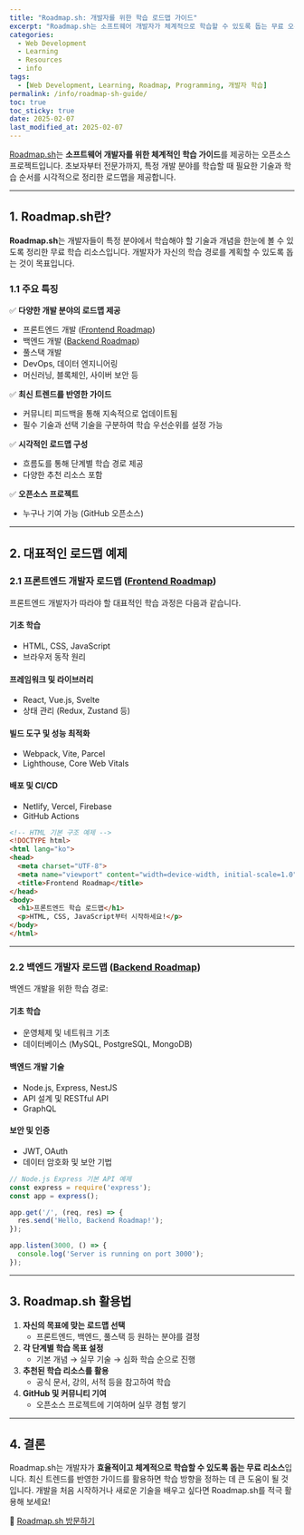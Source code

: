 ```yaml
---
title: "Roadmap.sh: 개발자를 위한 학습 로드맵 가이드"
excerpt: "Roadmap.sh는 소프트웨어 개발자가 체계적으로 학습할 수 있도록 돕는 무료 오픈소스 프로젝트입니다. 프론트엔드, 백엔드, 풀스택, DevOps 등 다양한 분야의 학습 경로를 제공하며, 최신 트렌드를 반영한 로드맵을 제공합니다."
categories:
  - Web Development
  - Learning
  - Resources
  - info
tags:
  - [Web Development, Learning, Roadmap, Programming, 개발자 학습]
permalink: /info/roadmap-sh-guide/
toc: true
toc_sticky: true
date: 2025-02-07
last_modified_at: 2025-02-07
---
```


[Roadmap.sh](https://roadmap.sh/)는 **소프트웨어 개발자를 위한 체계적인 학습 가이드**를 제공하는 오픈소스 프로젝트입니다. 초보자부터 전문가까지, 특정 개발 분야를 학습할 때 필요한 기술과 학습 순서를 시각적으로 정리한 로드맵을 제공합니다.

---

## 1. Roadmap.sh란?
**Roadmap.sh**는 개발자들이 특정 분야에서 학습해야 할 기술과 개념을 한눈에 볼 수 있도록 정리한 무료 학습 리소스입니다. 개발자가 자신의 학습 경로를 계획할 수 있도록 돕는 것이 목표입니다.

### **1.1 주요 특징**
✅ **다양한 개발 분야의 로드맵 제공**
- 프론트엔드 개발 ([Frontend Roadmap](https://roadmap.sh/frontend))
- 백엔드 개발 ([Backend Roadmap](https://roadmap.sh/backend))
- 풀스택 개발
- DevOps, 데이터 엔지니어링
- 머신러닝, 블록체인, 사이버 보안 등

✅ **최신 트렌드를 반영한 가이드**
- 커뮤니티 피드백을 통해 지속적으로 업데이트됨
- 필수 기술과 선택 기술을 구분하여 학습 우선순위를 설정 가능

✅ **시각적인 로드맵 구성**
- 흐름도를 통해 단계별 학습 경로 제공
- 다양한 추천 리소스 포함

✅ **오픈소스 프로젝트**
- 누구나 기여 가능 (GitHub 오픈소스)

---

## 2. 대표적인 로드맵 예제

### **2.1 프론트엔드 개발자 로드맵** ([Frontend Roadmap](https://roadmap.sh/frontend))
프론트엔드 개발자가 따라야 할 대표적인 학습 과정은 다음과 같습니다.

#### **기초 학습**
- HTML, CSS, JavaScript
- 브라우저 동작 원리

#### **프레임워크 및 라이브러리**
- React, Vue.js, Svelte
- 상태 관리 (Redux, Zustand 등)

#### **빌드 도구 및 성능 최적화**
- Webpack, Vite, Parcel
- Lighthouse, Core Web Vitals

#### **배포 및 CI/CD**
- Netlify, Vercel, Firebase
- GitHub Actions

```html
<!-- HTML 기본 구조 예제 -->
<!DOCTYPE html>
<html lang="ko">
<head>
  <meta charset="UTF-8">
  <meta name="viewport" content="width=device-width, initial-scale=1.0">
  <title>Frontend Roadmap</title>
</head>
<body>
  <h1>프론트엔드 학습 로드맵</h1>
  <p>HTML, CSS, JavaScript부터 시작하세요!</p>
</body>
</html>
```

---

### **2.2 백엔드 개발자 로드맵** ([Backend Roadmap](https://roadmap.sh/backend))
백엔드 개발을 위한 학습 경로:

#### **기초 학습**
- 운영체제 및 네트워크 기초
- 데이터베이스 (MySQL, PostgreSQL, MongoDB)

#### **백엔드 개발 기술**
- Node.js, Express, NestJS
- API 설계 및 RESTful API
- GraphQL

#### **보안 및 인증**
- JWT, OAuth
- 데이터 암호화 및 보안 기법

```js
// Node.js Express 기본 API 예제
const express = require('express');
const app = express();

app.get('/', (req, res) => {
  res.send('Hello, Backend Roadmap!');
});

app.listen(3000, () => {
  console.log('Server is running on port 3000');
});
```

---

## 3. Roadmap.sh 활용법

1. **자신의 목표에 맞는 로드맵 선택**
   - 프론트엔드, 백엔드, 풀스택 등 원하는 분야를 결정
2. **각 단계별 학습 목표 설정**
   - 기본 개념 → 실무 기술 → 심화 학습 순으로 진행
3. **추천된 학습 리소스를 활용**
   - 공식 문서, 강의, 서적 등을 참고하여 학습
4. **GitHub 및 커뮤니티 기여**
   - 오픈소스 프로젝트에 기여하며 실무 경험 쌓기

---

## 4. 결론
Roadmap.sh는 개발자가 **효율적이고 체계적으로 학습할 수 있도록 돕는 무료 리소스**입니다. 최신 트렌드를 반영한 가이드를 활용하면 학습 방향을 정하는 데 큰 도움이 될 것입니다. 개발을 처음 시작하거나 새로운 기술을 배우고 싶다면 Roadmap.sh를 적극 활용해 보세요!

🚀 [Roadmap.sh 방문하기](https://roadmap.sh/)

